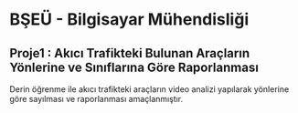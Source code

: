 # BŞEÜ - Bilgisayar Mühendisliği

## Proje1 : Akıcı Trafikteki Bulunan Araçların Yönlerine ve Sınıflarına Göre Raporlanması

Derin öğrenme ile akıcı trafikteki araçların video analizi yapılarak  yönlerine göre sayılması ve raporlanması amaçlanmıştır. 